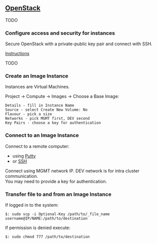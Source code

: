 ## [OpenStack](https://www.openstack.org/)

TODO

### Configure access and security for instances

Secure OpenStack with a private-public key pair and connect with SSH.  

[Instructions](Docs/TrainRelease/DashboardHorizon/UserDocs/ConfigureAccessAndSecurity)



TODO

### Create an Image Instance

Instances are Virtual Machines.  

Project -> Compute -> Images -> Choose a Base Image:  
```
Details - fill in Instance Name
Source - select Create New Volume: No
Flavour - pick a size
Networks - pick MGMT first, DEV second
Key Pairs - choose a key for authentication
```

### Connect to an Image Instance

Connect to a remote computer:  
* using [Putty](../../Security/Putty)
* or [SSH](../../Security/SSH)  

Connect using MGMT network IP. DEV network is for intra cluster communication.  
You may need to provide a key for authentication.  

### Transfer file to and from an Image Instance

If logged in to the <source> system:  
```
$: sudo scp -i Optional-Key /path/to/_file_name username@IP/NAME:/path/to/destination
```

If permission is denied execute:  
```
$: sudo chmod 777 /path/to/destination
```
